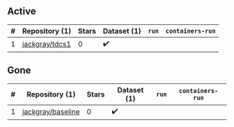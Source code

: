 ## Active
| # | Repository (1) | Stars | Dataset (1) | `run` | `containers-run` |
| --- | --- | --- | --- | --- | --- |
| 1 | [jackgray/tdcs1](https://github.com/jackgray/tdcs1) | 0 | :heavy_check_mark: |  |  |

## Gone
| # | Repository (1) | Stars | Dataset (1) | `run` | `containers-run` |
| --- | --- | --- | --- | --- | --- |
| 1 | [jackgray/baseline](https://github.com/jackgray/baseline) | 0 | :heavy_check_mark: |  |  |
